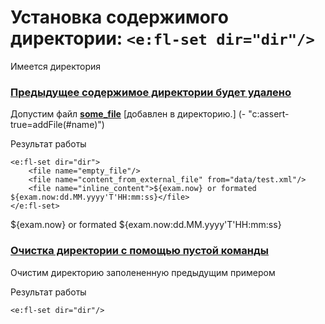 # Установка содержимого директории: `<e:fl-set dir="dir"/>`

Имеется директория **[ ](- "c:echo=dir")**

### [**Предыдущее содержимое директории будет удалено**](-)
Допустим файл **[some_file](- "#name")** [добавлен в директорию.] (- "c:assert-true=addFile(#name)")

<div>
    <e:given>
        <e:fl-show dir="dir"/>
    </e:given>
</div>

Результат работы 

    <e:fl-set dir="dir">
        <file name="empty_file"/>
        <file name="content_from_external_file" from="data/test.xml"/>
        <file name="inline_content">${exam.now} or formated ${exam.now:dd.MM.yyyy'T'HH:mm:ss}</file>
    </e:fl-set>

<div>
    <e:then>
        <e:fl-set dir="dir">
            <file name="empty_file"/>
            <file name="content_from_external_file" from="data/test.xml"/>
            <file name="inline_content">${exam.now} or formated ${exam.now:dd.MM.yyyy'T'HH:mm:ss}</file>
        </e:fl-set>
    </e:then>
</div>

### [**Очистка директории с помощью пустой команды**](-)
Очистим директорию заполененную предыдущим примером

<div>
    <e:given>
        <e:fl-show dir="dir"/>
    </e:given>
</div>

Результат работы 

    <e:fl-set dir="dir"/>

<div>
   <e:then>
        <e:fl-set dir="dir"/>
    </e:then>
</div>